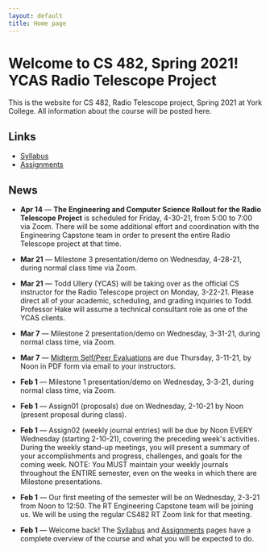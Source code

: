 ```yaml
---
layout: default
title: Home page
---
```


# Welcome to CS 482, Spring 2021!<br>YCAS Radio Telescope Project

This is the website for CS 482, Radio Telescope project, Spring 2021 at York College.
All information about the course will be posted here.

## Links

* [Syllabus](syllabus.html)
* [Assignments](assign/index.html)

## News

<!--

* **May 5** &mdash; [Final Technical Reports](./assign/finalreport.html) and Team Posters are due Friday, 5-14-21, by Noon in your Google Drive, as well as in PDF form via email to your instructors.

* **May 5** &mdash; [Final Self/Peer Evaluations](./assign/PeerEval-RadioTelescope-Sp21-final.pdf) are due Friday, 5-14-21, by Noon in PDF form via email to your instructors.

* **Apr 28** &mdash; The Radio Telescope Project Final Presentation and Demo (MS4) will be Monday, 5-10-21, from 5:00pm to 7:00pm via Zoom, in coordination with the Engineering Capstone team.  As far as we know, this will be a virtual event, presented via Zoom.

* **Apr 28** &mdash; [Draft Technical Reports](./assign/finalreport.html) are due Wednesday, 5-5-21, by Noon in your Google Drive, for review and comment by your instructors.

-->

* **Apr 14** &mdash; **The Engineering and Computer Science Rollout for the Radio Telescope Project** is scheduled for Friday, 4-30-21, from 5:00 to 7:00 via Zoom.  There will be some additional effort and coordination with the Engineering Capstone team in order to present the entire Radio Telescope project at that time.

* **Mar 21** &mdash; Milestone 3 presentation/demo on Wednesday, 4-28-21, during normal class time via Zoom. 

* **Mar 21** &mdash; Todd Ullery (YCAS) will be taking over as the official CS instructor for the Radio Telescope project on Monday, 3-22-21.  Please direct all of your academic, scheduling, and grading inquiries to Todd.  Professor Hake will assume a technical consultant role as one of the YCAS clients.

* **Mar 7** &mdash; Milestone 2 presentation/demo on Wednesday, 3-31-21, during normal class time, via Zoom.

* **Mar 7** &mdash; [Midterm Self/Peer Evaluations](./assign/PeerEval-RadioTelescope-Sp21-midterm.pdf) are due Thursday, 3-11-21, by Noon in PDF form via email to your instructors.

* **Feb 1** &mdash; Milestone 1 presentation/demo on Wednesday, 3-3-21, during normal class time, via Zoom.

* **Feb 1** &mdash; Assign01 (proposals) due on Wednesday, 2-10-21 by Noon (present proposal during class).

* **Feb 1** &mdash; Assign02 (weekly journal entries) will be due by Noon EVERY Wednesday (starting 2-10-21), covering the preceding week's activities.  During the weekly stand-up meetings, you will present a summary of your accomplishments and progress, challenges, and goals for the coming week.  NOTE: You MUST maintain your weekly journals throughout the ENTIRE semester, even on the weeks in which there are Milestone presentations.

* **Feb 1** &mdash; Our first meeting of the semester will be on Wednesday, 2-3-21 from Noon to 12:50.  The RT Engineering Capstone team will be joining us.  We will be using the regular CS482 RT Zoom link for that meeting.

* **Feb 1** &mdash; Welcome back!  The [Syllabus](syllabus.html) and [Assignments](assign/index.html) pages have a complete overview of the course and what you will be expected to do.

<!-- vim:set wrap: -->
<!-- vim:set linebreak: -->
<!-- vim:set nolist: -->

